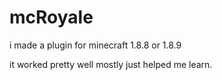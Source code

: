 # mcRoyale
i made a plugin for minecraft 1.8.8 or 1.8.9

it worked pretty well mostly just helped me learn.
